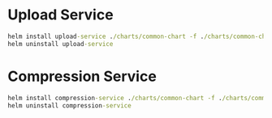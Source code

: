 # Upload Service
```cmd
helm install upload-service ./charts/common-chart -f ./charts/common-chart/values.yaml
helm uninstall upload-service
``` 

# Compression Service
```cmd
helm install compression-service ./charts/common-chart -f ./charts/common-chart/values-compression.yaml
helm uninstall compression-service
``` 